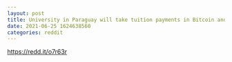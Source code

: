 ```yaml
--- 
layout: post 
title: University in Paraguay will take tuition payments in Bitcoin and Ethereum 
date: 2021-06-25 1624638560 
categories: reddit 
--- 
```

https://redd.it/o7r63r
